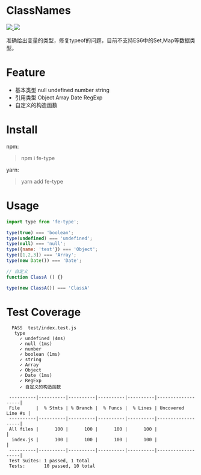 # ClassNames

<html>
<p>
    <a href="#backers" alt="Backers on Open Collective">
        <img src="https://img.shields.io/github/issues/stevenwujianpeng/fe-classNames.svg" />
    </a>
    <a href="#backers" alt="Backers on Open Collective">
        <img src="https://img.shields.io/github/license/stevenwujianpeng/fe-classNames.svg" />
    </a>
</p>
</html>

准确给出变量的类型，修复typeof的问题，目前不支持ES6中的Set,Map等数据类型。


# Feature
- 基本类型 null undefined number string 
- 引用类型 Object Array Date RegExp 
- 自定义的构造函数

# Install
npm: 
> npm i fe-type

yarn:
> yarn add fe-type

# Usage

```javascript
import type from 'fe-type';

type(true) === 'boolean';
type(undefined) === 'undefined';
type(null) === 'null';
type({name: 'test'}) === 'Object';
type([1,2,3]) === 'Array';
type(new Date()) === 'Date';

// 自定义
function ClassA () {}

type(new ClassA()) === 'ClassA'
```

# Test Coverage

```
  PASS  test/index.test.js
   type
     ✓ undefined (4ms)
     ✓ null (1ms)
     ✓ number
     ✓ boolean (1ms)
     ✓ string
     ✓ Array
     ✓ Object
     ✓ Date (1ms)
     ✓ RegExp
     ✓ 自定义的构造函数
 
 ----------|----------|----------|----------|----------|-------------------|
 File      |  % Stmts | % Branch |  % Funcs |  % Lines | Uncovered Line #s |
 ----------|----------|----------|----------|----------|-------------------|
 All files |      100 |      100 |      100 |      100 |                   |
  index.js |      100 |      100 |      100 |      100 |                   |
 ----------|----------|----------|----------|----------|-------------------|
 Test Suites: 1 passed, 1 total
 Tests:       10 passed, 10 total

```

